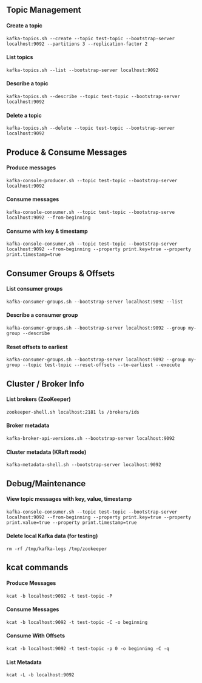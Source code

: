 ## Topic Management

#### Create a topic
```
kafka-topics.sh --create --topic test-topic --bootstrap-server localhost:9092 --partitions 3 --replication-factor 2
```

#### List topics
```
kafka-topics.sh --list --bootstrap-server localhost:9092
```

#### Describe a topic
```
kafka-topics.sh --describe --topic test-topic --bootstrap-server localhost:9092
```

#### Delete a topic
```
kafka-topics.sh --delete --topic test-topic --bootstrap-server localhost:9092
```

## Produce & Consume Messages

#### Produce messages
```
kafka-console-producer.sh --topic test-topic --bootstrap-server localhost:9092
```

#### Consume messages
```
kafka-console-consumer.sh --topic test-topic --bootstrap-serve localhost:9092 --from-beginning
```

#### Consume with key & timestamp
```
kafka-console-consumer.sh --topic test-topic --bootstrap-server localhost:9092 --from-beginning --property print.key=true --property print.timestamp=true
```

## Consumer Groups & Offsets

#### List consumer groups
```
kafka-consumer-groups.sh --bootstrap-server localhost:9092 --list
```

#### Describe a consumer group
```
kafka-consumer-groups.sh --bootstrap-server localhost:9092 --group my-group --describe
```

#### Reset offsets to earliest
```
kafka-consumer-groups.sh --bootstrap-server localhost:9092 --group my-group --topic test-topic --reset-offsets --to-earliest --execute
```

## Cluster / Broker Info

#### List brokers (ZooKeeper)

```
zookeeper-shell.sh localhost:2181 ls /brokers/ids
```

#### Broker metadata
```
kafka-broker-api-versions.sh --bootstrap-server localhost:9092
```

#### Cluster metadata (KRaft mode)
```
kafka-metadata-shell.sh --bootstrap-server localhost:9092
```

## Debug/Maintenance

#### View topic messages with key, value, timestamp
```
kafka-console-consumer.sh --topic test-topic --bootstrap-server localhost:9092 --from-beginning --property print.key=true --property print.value=true --property print.timestamp=true
```

#### Delete local Kafka data (for testing)
```
rm -rf /tmp/kafka-logs /tmp/zookeeper
```

## kcat commands

#### Produce Messages
```
kcat -b localhost:9092 -t test-topic -P
```

#### Consume Messages
```
kcat -b localhost:9092 -t test-topic -C -o beginning
```

#### Consume With Offsets
```
kcat -b localhost:9092 -t test-topic -p 0 -o beginning -C -q
```

#### List Metadata
```
kcat -L -b localhost:9092
```